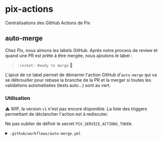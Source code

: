# pix-actions
Centralisations des GitHub Actions de Pix

## auto-merge
Chez Pix, nous aimons les labels GitHub. Après notre process de review et quand une PR est prête à être mergée, nous ajoutons le label :

> `:rocket: Ready to merge` :rocket:

L'ajout de ce label permet de démarrer l'action GitHub d'`auto-merge` qui va se débrouiller pour rebase la branche de la PR et la merger si toutes les validations automatisées (tests auto...) sont au vert.

### Utilisation
:warning: WIP, la version `v1` n'est pas encore disponible.
La liste des triggers permettant de déclancher l'action est à rediscuter.

Ne pas oublier de définir le secret `PIX_SERVICE_ACTIONS_TOKEN`.

<details>
  <summary><code>.github/workflows/auto-merge.yml</code></summary>

```
name: automerge check

on:
  pull_request:
    types:
      - labeled
      - unlabeled
  pull_request_review:
    types:
      - submitted
  check_suite:
    types:
      - completed
  status:
    types:
      - success

jobs:
  automerge:
    uses: "1024pix/pix-actions/.github/workflows/auto-merge.yml@v1"
    secrets:
      auto_merge_token: "${{ secrets.PIX_SERVICE_ACTIONS_TOKEN }}"
```
</details>
